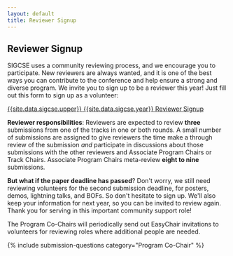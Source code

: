 ```yaml
---
layout: default
title: Reviewer Signup
---
```


## Reviewer Signup

SIGCSE uses a community reviewing process, and we encourage you to participate. New reviewers are always wanted, and it is one of the best ways you can contribute to the conference and help ensure a strong and diverse program. We invite you to sign up to be a reviewer this year! Just fill out this form to sign up as a volunteer:

<div class = " well text-center">
  <a href = "{{site.data.cfp.reviewer-signup}}">{{site.data.sigcse.upper}} {{site.data.sigcse.year}} Reviewer Signup</a>
</div>

<b>Reviewer responsibilities</b>: Reviewers are expected to review **three** submissions from one of the tracks in one or both rounds. A small number of submissions are assigned to give reviewers the time make a through review of the submission *and* participate in discussions about those submissions with the other reviewers and Associate Program Chairs or Track Chairs.  Associate Program Chairs meta-review **eight to nine** submissions.

<b>But what if the paper deadline has passed</b>? Don't worry, we still need reviewing volunteers for the second submission deadline, for posters, demos, lightning talks, and BOFs. So don't hesitate to sign up. We'll also keep your information for next year, so you can be invited to review again. Thank you for serving in this important community support role!

The Program Co-Chairs will periodically send out EasyChair invitations to volunteers for reviewing roles where additional people are needed. 

{% include submission-questions category="Program Co-Chair" %}
